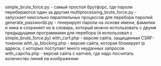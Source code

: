 simple_brute_force.py - самый простой брутфорс, где пароли перебираются один за другим
multiprocessing_brute_force.py - запускает нексолько параллельных процессов для перебора паролей
generate_passwords.py - генерирует пароли на основе имени, фамилии и ника и сохраняет их в словарь, который можно использовать с двумя предыдущими программами для перебора (я использовал с simple_brute_force.py)
with_csrf.php - версия сайта, защищенная CSRF-токеном
with_ip_blocking.php - версия сайта, которая блокирует ip адреса, с которых поступает много неудачных запросов
with_capcha.php - версия сайта с капчей, где надо посчитать количество линий на изображении
